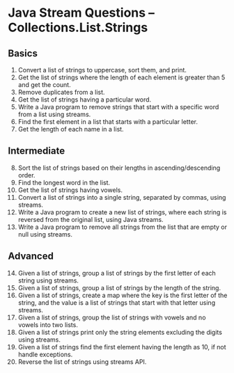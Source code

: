 # Java Stream Questions – Collections.List.Strings

## Basics
1. Convert a list of strings to uppercase, sort them, and print.
2. Get the list of strings where the length of each element is greater than 5 and get the count.
3. Remove duplicates from a list.
4. Get the list of strings having a particular word.
5. Write a Java program to remove strings that start with a specific word from a list using streams.
6. Find the first element in a list that starts with a particular letter.
7. Get the length of each name in a list.

## Intermediate
8. Sort the list of strings based on their lengths in ascending/descending order.
9. Find the longest word in the list.
10. Get the list of strings having vowels.
11. Convert a list of strings into a single string, separated by commas, using streams.
12. Write a Java program to create a new list of strings, where each string is reversed from the original list, using Java streams.
13. Write a Java program to remove all strings from the list that are empty or null using streams.

## Advanced
14. Given a list of strings, group a list of strings by the first letter of each string using streams.
15. Given a list of strings, group a list of strings by the length of the string. 
16. Given a list of strings, create a map where the key is the first letter of the string, and the value is a list of strings that start with that letter using streams.
17. Given a list of strings, group the list of strings with vowels and no vowels into two lists.
18. Given a list of strings print only the string elements excluding the digits using streams.
19. Given a list of strings find the first element having the length as 10, if not handle exceptions.
20. Reverse the list of strings using streams API.
